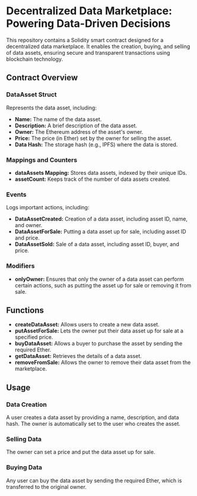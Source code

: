 # Decentralized Data Marketplace: Powering Data-Driven Decisions

This repository contains a Solidity smart contract designed for a decentralized data marketplace. It enables the creation, buying, and selling of data assets, ensuring secure and transparent transactions using blockchain technology.

## Contract Overview

### DataAsset Struct

Represents the data asset, including:

- **Name:** The name of the data asset.
- **Description:** A brief description of the data asset.
- **Owner:** The Ethereum address of the asset's owner.
- **Price:** The price (in Ether) set by the owner for selling the asset.
- **Data Hash:** The storage hash (e.g., IPFS) where the data is stored.

### Mappings and Counters

- **dataAssets Mapping:** Stores data assets, indexed by their unique IDs.
- **assetCount:** Keeps track of the number of data assets created.

### Events

Logs important actions, including:

- **DataAssetCreated:** Creation of a data asset, including asset ID, name, and owner.
- **DataAssetForSale:** Putting a data asset up for sale, including asset ID and price.
- **DataAssetSold:** Sale of a data asset, including asset ID, buyer, and price.

### Modifiers

- **onlyOwner:** Ensures that only the owner of a data asset can perform certain actions, such as putting the asset up for sale or removing it from sale.

## Functions

- **createDataAsset:** Allows users to create a new data asset.
- **putAssetForSale:** Lets the owner put their data asset up for sale at a specified price.
- **buyDataAsset:** Allows a buyer to purchase the asset by sending the required Ether.
- **getDataAsset:** Retrieves the details of a data asset.
- **removeFromSale:** Allows the owner to remove their data asset from the marketplace.

## Usage

### Data Creation

A user creates a data asset by providing a name, description, and data hash. The owner is automatically set to the user who creates the asset.

### Selling Data

The owner can set a price and put the data asset up for sale.

### Buying Data

Any user can buy the data asset by sending the required Ether, which is transferred to the original owner.
